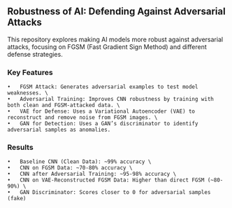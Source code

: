 ## Robustness of AI: Defending Against Adversarial Attacks

This repository explores making AI models more robust against adversarial attacks, focusing on FGSM (Fast Gradient Sign Method) and different defense strategies.

### Key Features
	•	FGSM Attack: Generates adversarial examples to test model weaknesses. \
	•	Adversarial Training: Improves CNN robustness by training with both clean and FGSM-attacked data. \
	•	VAE for Defense: Uses a Variational Autoencoder (VAE) to reconstruct and remove noise from FGSM images. \
	•	GAN for Detection: Uses a GAN’s discriminator to identify adversarial samples as anomalies.

### Results
	•	Baseline CNN (Clean Data): ~99% accuracy \
	•	CNN on FGSM Data: ~70-80% accuracy \
	•	CNN after Adversarial Training: ~95-98% accuracy \
	•	CNN on VAE-Reconstructed FGSM Data: Higher than direct FGSM (~80-90%) \
	•	GAN Discriminator: Scores closer to 0 for adversarial samples (fake)
